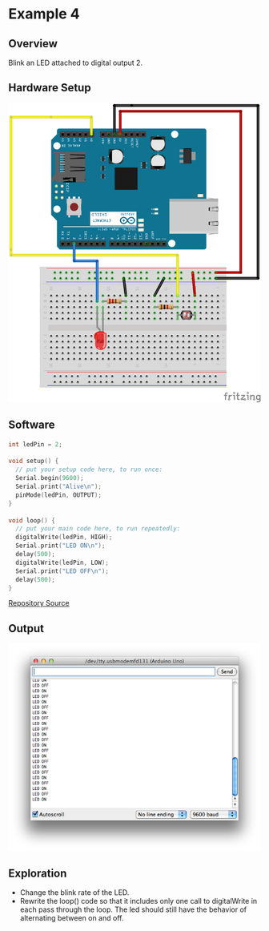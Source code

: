 # Example 4

## Overview

Blink an LED attached to digital output 2. 

## Hardware Setup

![Image of blank breadboard](image/led_bb.png)

## Software

```c++
int ledPin = 2;

void setup() {
  // put your setup code here, to run once:
  Serial.begin(9600); 
  Serial.print("Alive\n");
  pinMode(ledPin, OUTPUT);
}

void loop() {
  // put your main code here, to run repeatedly:
  digitalWrite(ledPin, HIGH);
  Serial.print("LED ON\n");
  delay(500);
  digitalWrite(ledPin, LOW);
  Serial.print("LED OFF\n");  
  delay(500);
}
```
[Repository Source](example_4/example_4.ino)

## Output 

![Image of expected output](image/example_4_output.png)


## Exploration 

* Change the blink rate of the LED. 
* Rewrite the loop() code so that it includes only one call to digitalWrite in each pass through the loop. The led should still have the behavior of alternating between on and off. 
